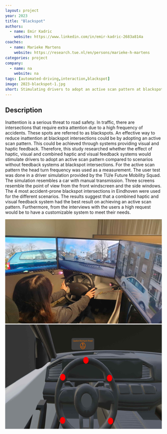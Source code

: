 ```yaml
---
layout: project
year: 2023
title: "Blackspot"
authors:
  - name: Emir Kadric
    website: https://www.linkedin.com/in/emir-kadric-2683a814a
coaches:
  - name: Marieke Martens
    website: https://research.tue.nl/en/persons/marieke-h-martens
categories: project
company:
  - name: na
    website: na
tags: [automated-driving,interaction,blackspot]
image: 2023-blackspot-1.jpg
short: Stimulating drivers to adopt an active scan pattern at blackspot intersections. 
---
```


## Description
Inattention is a serious threat to road safety. In traffic, there are intersections that require extra attention due to a high frequency of accidents. These spots are referred to as blackspots. An effective way to reduce inattention at blackspot intersections could be by adopting an active scan pattern. This could be achieved through systems providing visual and haptic feedback. Therefore, this study researched whether the effect of haptic, visual and combined haptic and visual feedback systems would stimulate drivers to adopt an active scan pattern compared to scenarios without feedback systems at blackspot intersections. For the active scan pattern the head turn frequency was used as a measurement. The user test was done in a driver simulation provided by the TU/e Future Mobility Squad. The simulation resembles a car with manual transmission. Three screens resemble the point of view from the front windscreen and the side windows. The 4 most accident-prone blackspot intersections in Eindhoven were used for the different scenarios. The results suggest that a combined haptic and visual feedback system had the best result on achieving an active scan pattern. Furthermore, from the interviews with the users a high request would be to have a customizable system to meet their needs.

<div class="project-image">
  <img src="/assets/img/2023-blackspot-2.jpg">
</div>
<div class="project-image">
  <img src="/assets/img/2023-blackspot-3.jpg">
</div>

<!-- ## Video
<iframe style="display:inline-block; border:0px solid #FFF; width: 100%; height: 358px" src="https://www.youtube.com/embed/gvoY_bMKeCk?playlist=gvoY_bMKeCk&loop=1&autoplay=1&mute=1" frameborder="0" allowfullscreen></iframe> -->
